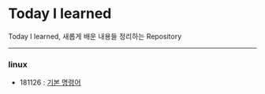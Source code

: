 # Today I learned

Today I learned, 새롭게 배운 내용들 정리하는 Repository

---

### linux 

- 181126 : [기본 명령어](https://github.com/younggeun0/TIL/blob/master/linux/%EC%83%9D%ED%99%9C%EC%BD%94%EB%94%A9%20%EA%B0%95%EC%9D%98%20%EC%A0%95%EB%A6%AC/linux%2001%20-%20%EA%B8%B0%EB%B3%B8%20%EB%AA%85%EB%A0%B9%EC%96%B4.md)
